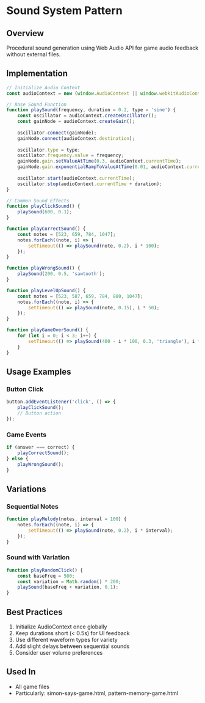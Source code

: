 # Sound System Pattern

## Overview
Procedural sound generation using Web Audio API for game audio feedback without external files.

## Implementation

```javascript
// Initialize Audio Context
const audioContext = new (window.AudioContext || window.webkitAudioContext)();

// Base Sound Function
function playSound(frequency, duration = 0.2, type = 'sine') {
    const oscillator = audioContext.createOscillator();
    const gainNode = audioContext.createGain();
    
    oscillator.connect(gainNode);
    gainNode.connect(audioContext.destination);
    
    oscillator.type = type;
    oscillator.frequency.value = frequency;
    gainNode.gain.setValueAtTime(0.3, audioContext.currentTime);
    gainNode.gain.exponentialRampToValueAtTime(0.01, audioContext.currentTime + duration);
    
    oscillator.start(audioContext.currentTime);
    oscillator.stop(audioContext.currentTime + duration);
}

// Common Sound Effects
function playClickSound() {
    playSound(600, 0.1);
}

function playCorrectSound() {
    const notes = [523, 659, 784, 1047];
    notes.forEach((note, i) => {
        setTimeout(() => playSound(note, 0.2), i * 100);
    });
}

function playWrongSound() {
    playSound(200, 0.5, 'sawtooth');
}

function playLevelUpSound() {
    const notes = [523, 587, 659, 784, 880, 1047];
    notes.forEach((note, i) => {
        setTimeout(() => playSound(note, 0.15), i * 50);
    });
}

function playGameOverSound() {
    for (let i = 0; i < 3; i++) {
        setTimeout(() => playSound(400 - i * 100, 0.3, 'triangle'), i * 200);
    }
}
```

## Usage Examples

### Button Click
```javascript
button.addEventListener('click', () => {
    playClickSound();
    // Button action
});
```

### Game Events
```javascript
if (answer === correct) {
    playCorrectSound();
} else {
    playWrongSound();
}
```

## Variations

### Sequential Notes
```javascript
function playMelody(notes, interval = 100) {
    notes.forEach((note, i) => {
        setTimeout(() => playSound(note, 0.2), i * interval);
    });
}
```

### Sound with Variation
```javascript
function playRandomClick() {
    const baseFreq = 500;
    const variation = Math.random() * 200;
    playSound(baseFreq + variation, 0.1);
}
```

## Best Practices
1. Initialize AudioContext once globally
2. Keep durations short (< 0.5s) for UI feedback
3. Use different waveform types for variety
4. Add slight delays between sequential sounds
5. Consider user volume preferences

## Used In
- All game files
- Particularly: simon-says-game.html, pattern-memory-game.html